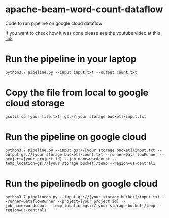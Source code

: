 # apache-beam-word-count-dataflow
Code to run pipeline on google cloud dataflow

If you want to check how it was done please see the youtube video at this [link](https://www.youtube.com/watch?v=MLaQESVdx54) 

# Run the pipeline in your laptop
`python3.7 pipeline.py --input input.txt --output count.txt`

# Copy the file from local to google cloud storage
`gsutil cp [your file.txt] gs://[your storage bucket]/input.txt`

# Run the pipeline on google cloud
`python3.7 pipeline.py --input gs://[your storage bucket]/input.txt --output gs://[your storage bucket]/count.txt --runner=DataflowRunner --project=[your project id] --job_name=wordcount --temp_location=gs://[your storage bucket]/temp --region=us-central1`

# Run the pipelinedb on google cloud
`python3.7 pipelinedb.py --input gs://[your storage bucket]/input.txt --runner=DataflowRunner --project=[your project id] --job_name=wordcount --temp_location=gs://[your storage bucket]/temp --region=us-central1`




